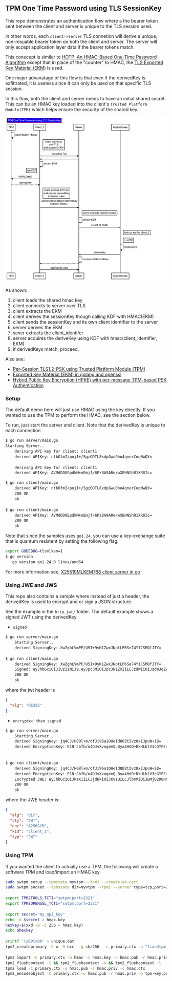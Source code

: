
## TPM One Time Password using TLS SessionKey

This repo demonstrates an authentication flow where a the bearer token sent between the client and server is unique to the TLS session used.

In other words, each `client->server` TLS connetion will derive a unique, non-resuable bearer token on both the client and server.   The server will only
accept application layer data if the bearer tokens match.

This conecept is similar to [HOTP: An HMAC-Based One-Time Password Algorithm](https://datatracker.ietf.org/doc/rfc4226/)  except that in place of the "counter" to HMAC, the [TLS Exported Key Material (EKM)](https://datatracker.ietf.org/doc/html/rfc5705) is used.

One major advanatage of this flow is that even if the derivedKey is exfiltrated, it is useless since it can only be used on that specific TLS session.

In this flow, both the client and server needs to have an initial shared secret.  This can be an HMAC key loaded into the client's `Trusted Platform Module(TPM)` which helps ensure the security of the shared key.

![images/TLS_TPM_OTP.png](images/TLS_TPM_OTP.png)

As shown:

1. client loads the shared hmac key
2. client connects to server over TLS
3. client extracts the EKM
4. client derives the sessionKey though calling KDF with HMAC(EKM)
5. client sends the sessionKey and its own client identifier to the server
6. server derives the EKM
7. sever extracts the client_identifer
8. server acquires the deriveKey using KDF with hmac(client_identifier, EKM)
9. if derivedKeys match, proceed.


Also see:

- [Per-Session TLS1.2-PSK using Trusted Platform Module (TPM)](https://github.com/salrashid123/tls_psk_tpm)
- [Exported Key Material (EKM) in golang and openssl](https://github.com/salrashid123/go_ekm_tls)
- [Hybrid Public Key Encryption (HPKE) with per-message TPM-based PSK Authentication](https://github.com/salrashid123/hpke_tpm_psk)

### Setup


The default demo here will just use HMAC using the key directly.  If you wanted to use the TPM to perform the HMAC, see the section below.

To run, just start the server and client.  Note that the derivedKey is unique to each connection


```bash
$ go run server/main.go 
Starting Server..
    deriving API key for client: client1
    derived APIKey: ntbOfmI/pojI+/SgzQDTL8xdpGwuQho4qnerCoqNwQY=

    deriving API key for client: client1
    derived APIKey: AVMdDD8EpdkM+oEmjf/6Pz8A9ARe/wXEHNShR1XR8Ic=
```

```bash
$ go run client/main.go 
    derived APIKey: ntbOfmI/pojI+/SgzQDTL8xdpGwuQho4qnerCoqNwQY=
    200 OK
    ok

$ go run client/main.go 
    derived APIKey: AVMdDD8EpdkM+oEmjf/6Pz8A9ARe/wXEHNShR1XR8Ic=
    200 OK
    ok
```

Note that since the samples uses `go1.24`, you can use a key-exchange suite that is quantum resistent by setting the following flag:

```bash
export GODEBUG=tlsmlkem=1
$ go version
   go version go1.24.0 linux/amd64
```
For more information see, [X25519MLKEM768 client server in go](https://github.com/salrashid123/ml-kem-tls-keyexchange)


### Using JWE and JWS

This repo also contains a sample where instead of just a header, the derivedKey is used to encrypt and or sign a JSON structure.

See the example in the `http_jwt/` folder.   The default example shows a signed JWT using the derivedKey.

- `signed`

```bash
$ go run server/main.go 
    Starting Server..
    derived SigningKey: XwZghLVmPF/U5I+9yK1ZwxJNptLP6Se74Y1CSMQfJTY=

$ go run client/main.go 
    derived SigningKey: XwZghLVmPF/U5I+9yK1ZwxJNptLP6Se74Y1CSMQfJTY=
    Signed: eyJhbGciOiJIUzI1NiJ9.eyJpc3MiOiJpc3N1ZXIiLCJzdWIiOiJzdWJqZWN0In0.fLSIRp4So0H2Pe9HAyqAgprpE7m5Mdb3JEvkM6SOPhc
    200 OK
    ok
```

where the jwt header is

```json
{
  "alg": "HS256"
}
```

- `encrypted then signed`

```bash
$ go run server/main.go 
    Starting Server..
    derived SigningKey: jq4CJ/H08l+m/dfJi96a1OHeId80ZtZvz8xiJpuW+i8=
    derived EncryptionKey: E1NrJbfb/n4DJvXvngemQLBya4HdO+DkHLblV3cGYFE=


$ go run client/main.go 
    derived SigningKey: jq4CJ/H08l+m/dfJi96a1OHeId80ZtZvz8xiJpuW+i8=
    derived EncryptionKey: E1NrJbfb/n4DJvXvngemQLBya4HdO+DkHLblV3cGYFE=
    Encrypted JWE: eyJhbGciOiJkaXIiLCJjdHkiOiJKV1QiLCJlbmMiOiJBMjU2R0NNIiwia2lkIjoiY2xpZW50XzEiLCJ0eXAiOiJKV1QifQ..UufNES78x_xBEyb1.SU3IvwAJdRP868vdiWvQTuWomnv-1lSpQn0VvIDkp3bQhTIRgGNIHs3AmeKiGPM6NkHaYa0l_d3KvY766Tk-Tc5BjkZ2akliC8qbOxvkZqU3pAS9f99vy0XZe4PfvvF_tHaxUcijTFSXScaR.I0drMfegG3lkwV19eD7USw
    200 OK
    ok
```

where the JWE header is:

```json
{
  "alg": "dir",
  "cty": "JWT",
  "enc": "A256GCM",
  "kid": "client_1",
  "typ": "JWT"
}
```

### Using TPM

If you wanted the client to actually use a TPM, the following will create a software TPM and load/import an HMAC key.

```bash
sudo swtpm_setup --tpmstate myvtpm --tpm2 --create-ek-cert
sudo swtpm socket --tpmstate dir=myvtpm --tpm2 --server type=tcp,port=2321 --ctrl type=tcp,port=2322 --flags not-need-init,startup-clear --log level=5

export TPM2TOOLS_TCTI="swtpm:port=2321"
export TPM2OPENSSL_TCTI="swtpm:port=2321"

export secret="my_api_key"
echo -n $secret > hmac.key
hexkey=$(xxd -p -c 256 < hmac.key)
echo $hexkey

printf '\x00\x00' > unique.dat
tpm2_createprimary -C o -G ecc  -g sha256  -c primary.ctx -a "fixedtpm|fixedparent|sensitivedataorigin|userwithauth|noda|restricted|decrypt" -u unique.dat

tpm2 import -C primary.ctx -G hmac -i hmac.key -u hmac.pub -r hmac.priv
tpm2_flushcontext -t && tpm2_flushcontext -s && tpm2_flushcontext -l
tpm2 load -C primary.ctx -u hmac.pub -r hmac.priv -c hmac.ctx
tpm2_encodeobject -C primary.ctx -u hmac.pub -r hmac.priv -o tpm-key.pem
```


